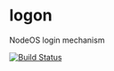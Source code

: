 logon
=====
NodeOS login mechanism

[![Build Status](https://travis-ci.org/piranna/logon.svg?branch=master)](https://travis-ci.org/piranna/logon)

